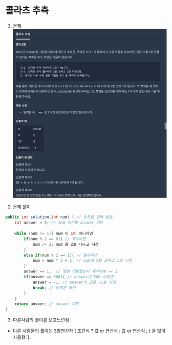# 콜라츠 추측

1. 문제
![Question](../../../img/kyungjun/콜라츠-추측.png)

2. 문제 풀이
```java
public int solution(int num) { // 숫자를 입력 받음.
    int answer = 0; // 답을 리턴할 answer 선언

    while (num != 1){ num 이 1이 아니라면 
        if(num % 2 == 0){ // 짝수라면
            num /= 2; num 을 2로 나누고 저장
        }
        else if(num % 2 == 1){ // 홀수라면
            num = num * 3 + 1; // num에 3을 곱하고 1로 더함
        }
        answer += 1;  // 몇번 리턴했는지 세기위해 += 1
        if(answer == 500){ // answer가 500 이라면
            answer = -1; // answer의 값을 -1로 지정
            break; // 반복문 중단
        }
    }
    return answer; // answer 리턴
}
```
3. 다른사람의 풀이를 보고느낀점
- 다른 사람들의 풀이는 3항연산자 ( 조건식 ? 값 or 연산식 : 값 or 연산식 ; ) 을 많이 사용했다.